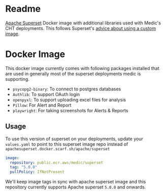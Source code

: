 # Readme

[Apache Superset](https://superset.apache.org/) Docker image with additional libraries used with Medic's CHT deployments. This follows Superset's [advice about using a custom image](https://superset.apache.org/docs/installation/docker-builds/#building-your-own-production-docker-image).

# Docker Image
This docker image currently comes with following packages installed that are used in generally most of the superset deployments medic is supporting. 

- `psycopg2-binary`: To connect to postgres databases
- `Authlib`: To support OAuth login
- `openpyxl`: To support uploading excel files for analysis
- `Pillow`: For Alert and Report
- `playwright`: For taking screenshots for Alerts & Reports

## Usage
To use this version of superset on your deployments, update your `values.yaml` to point to this superset image repo instead of `apachesuperset.docker.scarf.sh/apache/superset`

```yaml
image:
  repository: public.ecr.aws/medic/superset
  tag: "5.0.0"
  pullPolicy: IfNotPresent
```

We'll keep image tags in sync with apache superset image and this repository currently supports Apache superset `5.0.0` and onwards. 